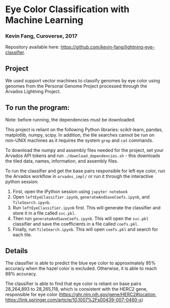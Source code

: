 # Eye Color Classification with Machine Learning
### Kevin Fang, Curoverse, 2017

Repository available here: https://github.com/kevin-fang/lightning-eye-classifier. 

## Project

We used support vector machines to classify genomes by eye color using genomes from the Personal Genome Project processed through the Arvados Lightning Project.

## To run the program:

Note: before running, the dependencies must be downloaded.

This project is reliant on the following Python libraries: scikit-learn, pandas, matplotlib, numpy, scipy. In addition, the tile searches cannot be run on non-UNIX machines as it requires the system `grep` and `cat` commands.

To download the numpy and assembly files needed for the project, set your Arvados API tokens and run `./download_dependencies.sh` - this downloads the tiled data, names, information, and assembly files.

To run the classifier and get the base pairs responsible for left eye color, run the Arvados workflow in `arvados_impl/` or run it through the interactive python session:  
1. First, open the iPython session using `jupyter notebook`  
2. Open `leftEyeClassifier.ipynb`, `generateAndSaveCoefs.ipynb`, and `TileSearch.ipynb`.  
3. Run `leftEyeClassifier.ipynb` first. This will generate the classifier and store it in a file called `svc.pkl`.  
4. Then run `generateAndSaveCoefs.ipynb`. This will open the `svc.pkl` classifier and save the coefficients in a file called `coefs.pkl`.  
5. Finally, run `TileSearch.ipynb`. This will open `coefs.pkl` and search for each tile.  

## Details
The classifier is able to predict the blue eye color to approximately 95% accuracy when the hazel color is excluded. Otherwise, it is able to reach 88% accuracy. 

The classifier is able to find that eye color is reliant on base pairs 28,264,893 to 28,265,118, which is consistent with the HERC2 gene, responsible for eye color (https://ghr.nlm.nih.gov/gene/HERC2#location, https://link.springer.com/article/10.1007%2Fs00439-007-0460-x)
